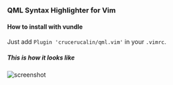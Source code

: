 ### QML Syntax Highlighter for Vim

#### How to install with vundle
Just add `Plugin 'crucerucalin/qml.vim'` in your `.vimrc`.

##### This is how it looks like
![screenshot](http://i.imgur.com/XNIpDOL.jpg)
